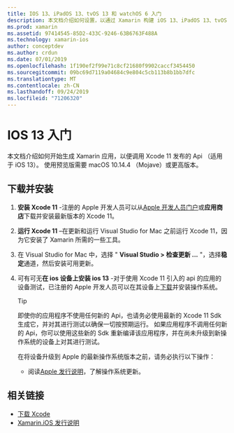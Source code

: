```yaml
---
title: IOS 13、iPadOS 13、tvOS 13 和 watchOS 6 入门
description: 本文档介绍如何设置，以通过 Xamarin 构建 iOS 13、iPadOS 13、tvOS 13 和 watchOS 6 应用。 它讨论了如何下载 Xcode 11 和 update Visual Studio for Mac。
ms.prod: xamarin
ms.assetid: 97414545-85D2-433C-9246-63B6763F488A
ms.technology: xamarin-ios
author: conceptdev
ms.author: crdun
ms.date: 07/01/2019
ms.openlocfilehash: 1f190ef2f99e71c8cf21680f9902caccf3454450
ms.sourcegitcommit: 09bc69d7119a04684c9e804c5cb113b8b1bb7dfc
ms.translationtype: MT
ms.contentlocale: zh-CN
ms.lasthandoff: 09/24/2019
ms.locfileid: "71206320"
---
```

# <a name="get-started-with-ios-13"></a>IOS 13 入门

本文档介绍如何开始生成 Xamarin 应用，以便调用 Xcode 11 发布的 Api （适用于 iOS 13）。 使用预览版需要 macOS 10.14.4 （Mojave）或更高版本。

## <a name="download-and-install"></a>下载并安装

1. **安装 Xcode 11** -注册的 Apple 开发人员可以从[Apple 开发人员门户](https://developer.apple.com/download/)或**应用商店**下载并安装最新版本的 Xcode 11。

2. **运行 Xcode 11** –在更新和运行 Visual Studio for Mac 之前运行 Xcode 11，因为它安装了 Xamarin 所需的一些工具。

3. 在 Visual Studio for Mac 中，选择 " **Visual Studio > 检查更新 ...** "，选择**稳定**通道，然后安装可用更新。

4. 可有可无**在 ios 设备上安装 ios 13** -对于使用 Xcode 11 引入的 api 的应用的设备测试，已注册的 Apple 开发人员可以在其设备上[下载](https://developer.apple.com/download)并安装操作系统。 

   > [!TIP]
   > 即使你的应用程序不使用任何新的 Api，也请务必使用最新的 Xcode 11 Sdk 生成它，并对其进行测试以确保一切按预期运行。 如果应用程序不调用任何新的 Api，你可以使用这些新的 Sdk 重新编译该应用程序，并在尚未升级到新操作系统的设备上对其进行测试。
   >
   > 在将设备升级到 Apple 的最新操作系统版本之前，请务必执行以下操作：
   >
   > - 阅读[Apple 发行说明](https://developer.apple.com/download/)，了解操作系统更新。

## <a name="related-links"></a>相关链接

- [下载 Xcode](https://developer.apple.com/download/)
- [Xamarin.iOS 发行说明](/xamarin/ios/release-notes/13/13.0)
